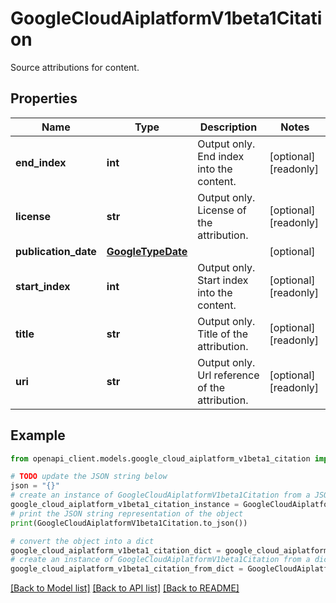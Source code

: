 # GoogleCloudAiplatformV1beta1Citation

Source attributions for content.

## Properties

Name | Type | Description | Notes
------------ | ------------- | ------------- | -------------
**end_index** | **int** | Output only. End index into the content. | [optional] [readonly] 
**license** | **str** | Output only. License of the attribution. | [optional] [readonly] 
**publication_date** | [**GoogleTypeDate**](GoogleTypeDate.md) |  | [optional] 
**start_index** | **int** | Output only. Start index into the content. | [optional] [readonly] 
**title** | **str** | Output only. Title of the attribution. | [optional] [readonly] 
**uri** | **str** | Output only. Url reference of the attribution. | [optional] [readonly] 

## Example

```python
from openapi_client.models.google_cloud_aiplatform_v1beta1_citation import GoogleCloudAiplatformV1beta1Citation

# TODO update the JSON string below
json = "{}"
# create an instance of GoogleCloudAiplatformV1beta1Citation from a JSON string
google_cloud_aiplatform_v1beta1_citation_instance = GoogleCloudAiplatformV1beta1Citation.from_json(json)
# print the JSON string representation of the object
print(GoogleCloudAiplatformV1beta1Citation.to_json())

# convert the object into a dict
google_cloud_aiplatform_v1beta1_citation_dict = google_cloud_aiplatform_v1beta1_citation_instance.to_dict()
# create an instance of GoogleCloudAiplatformV1beta1Citation from a dict
google_cloud_aiplatform_v1beta1_citation_from_dict = GoogleCloudAiplatformV1beta1Citation.from_dict(google_cloud_aiplatform_v1beta1_citation_dict)
```
[[Back to Model list]](../README.md#documentation-for-models) [[Back to API list]](../README.md#documentation-for-api-endpoints) [[Back to README]](../README.md)


